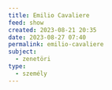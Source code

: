 ```yaml
---
title: Emilio Cavaliere
feed: show
created: 2023-08-21 20:35
date: 2023-08-27 07:40
permalink: emilio-cavaliere
subject:
  - zenetöri
type:
  - személy
---
```

